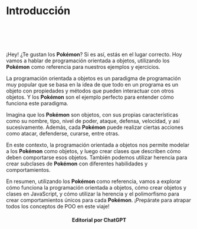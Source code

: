 # Introducción

<center>
<img :src="$withBase('/img/pokemones.jpg')" width='500' style='margin:30px'/>
</center>

¡Hey! ¿Te gustan los **Pokémon**? Si es así, estás en el lugar correcto. Hoy vamos a hablar de programación orientada a objetos, utilizando los **Pokémon** como referencia para nuestros ejemplos y ejercicios.

La programación orientada a objetos es un paradigma de programación muy popular que se basa en la idea de que todo en un programa es un objeto con propiedades y métodos que pueden interactuar con otros objetos. Y los **Pokémon** son el ejemplo perfecto para entender cómo funciona este paradigma.

Imagina que los **Pokémon** son objetos, con sus propias características como su nombre, tipo, nivel de poder, ataque, defensa, velocidad, y así sucesivamente. Además, cada **Pokémon** puede realizar ciertas acciones como atacar, defenderse, curarse, entre otras.

En este contexto, la programación orientada a objetos nos permite modelar a los **Pokémon** como objetos, y luego crear clases que describen cómo deben comportarse esos objetos. También podemos utilizar herencia para crear subclases de **Pokémon** con diferentes habilidades y comportamientos.

En resumen, utilizando los **Pokémon** como referencia, vamos a explorar cómo funciona la programación orientada a objetos, cómo crear objetos y clases en JavaScript, y cómo utilizar la herencia y el polimorfismo para crear comportamientos únicos para cada **Pokémon**. ¡Prepárate para atrapar todos los conceptos de POO en este viaje!

<h4 style='text-align:center'>Editorial por ChatGPT</h4>




